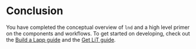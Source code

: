 # Conclusion

You have completed the conceptual overview of `lnd` and a high level primer on the components and workflows. To get started on developing, check out the [Build a Lapp guide](../build-a-lapp/build-a-lapp-overview.md) and the [Get LiT guide](../intermediate-get-lit/intermediate-get-lit.md).

